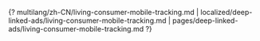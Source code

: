 {? multilang/zh-CN/living-consumer-mobile-tracking.md | localized/deep-linked-ads/living-consumer-mobile-tracking.md | pages/deep-linked-ads/living-consumer-mobile-tracking.md ?}
